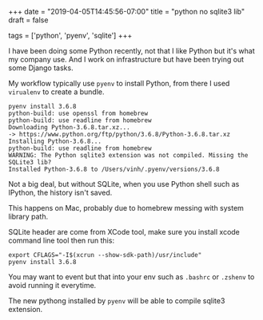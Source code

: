 +++
date = "2019-04-05T14:45:56-07:00"
title = "python no sqlite3 lib"
draft = false

tags = ['python', 'pyenv', 'sqlite']
+++

I have been doing some Python recently, not that I like Python but it's
what my company use. And I work on infrastructure but have been trying
out some Django tasks.

My workflow typically use `pyenv` to install Python, from there I used
`virualenv` to create a bundle.

```
pyenv install 3.6.8
python-build: use openssl from homebrew
python-build: use readline from homebrew
Downloading Python-3.6.8.tar.xz...
-> https://www.python.org/ftp/python/3.6.8/Python-3.6.8.tar.xz
Installing Python-3.6.8...
python-build: use readline from homebrew
WARNING: The Python sqlite3 extension was not compiled. Missing the
SQLite3 lib?
Installed Python-3.6.8 to /Users/vinh/.pyenv/versions/3.6.8
```

Not a big deal, but without SQLite, when you use Python shell such as
IPython, the history isn't saved.

This happens on Mac, probably due to homebrew messing with system
library path.

SQLite header are come from XCode tool, make sure you install xcode
command line tool then run this:

```
export CFLAGS="-I$(xcrun --show-sdk-path)/usr/include"
pyenv install 3.6.8
```

You may want to event but that into your env such as `.bashrc` or
`.zshenv` to avoid running it everytime.

The new pythong installed by `pyenv` will be able to compile sqlite3
extension.

